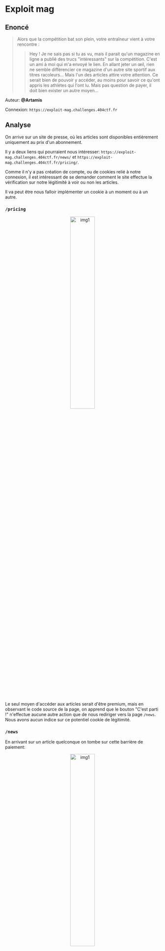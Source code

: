 # Exploit mag
## Enoncé
> Alors que la compétition bat son plein, votre entraîneur vient à votre rencontre :
>> Hey ! Je ne sais pas si tu as vu, mais il parait qu'un magazine en ligne a publié des trucs "intéressants" sur la compétition. C'est un ami à moi qui m'a envoyé le lien.
> En allant jeter un œil, rien ne semble différencier ce magazine d'un autre site sportif aux titres racoleurs... Mais l'un des articles attire votre attention. Ce serait bien de pouvoir y accéder, au moins pour savoir ce qu'ont appris les athlètes qui l'ont lu. Mais pas question de payer, il doit bien exister un autre moyen...

Auteur: **@Artamis**
 
Connexion: `https://exploit-mag.challenges.404ctf.fr`

## Analyse

On arrive sur un site de presse, où les articles sont disponibles entièrement uniquement au prix d'un abonnement.

Il y a deux liens qui pourraient nous intéresser: `https://exploit-mag.challenges.404ctf.fr/news/` et `https://exploit-mag.challenges.404ctf.fr/pricing/`.

Comme il n'y a pas création de compte, ou de cookies relié à notre connexion, il est intéressant de se demander comment le site effectue la vérification sur notre légitimité à voir ou non les articles. 

Il va peut être nous falloir implémenter un cookie à un moment ou à un autre.

### `/pricing`

<p align="center">
    <img src="../image/404CTFWeb3.png" alt="img1" style="width:40%;">
</p>

Le seul moyen d'accéder aux articles serait d'être premium, mais en observant le code source de la page, on apprend que le bouton "C'est parti !" n'effectue aucune autre action que de nous rediriger vers la page `/news`. Nous avons aucun indice sur ce potentiel cookie de légitimité.

### `/news`

En arrivant sur un article quelconque on tombe sur cette barrière de paiement:

<p align="center">
    <img src="../image/404CTFWeb4.png" alt="img1" style="width:40%;">
</p>

Seulement, lorsque l'on appuie sur le captcha résultat, rien ne se passe, il tourne en boucle.

Après analyse de son code source, les injections XSS sont possibles par la variable onclick, seulement elles ne mènent à rien.

Avec un peu plus d'observation on apprend par l'id d'un élément que ce genre de barrières s'appellent des paywalls.

Avec un peu de documentation sur internet, on apprend que certains sites laissent passer les bots crawlers de google pour obtenir un meilleur référencement, et il est possible d'usurper leur identité en utilisant leur User-Agent associé.

## Exploitation

L'article nous intéressant le plus est évidemment celui-ci `/dataleak-404-ctf`, mais nous aurions pu tous les faire;

On reproduit la requête d'obtention de l'article en changeant l'User-Agent par celui d'un Google Bot:
```http
GET /news/dataleak-404-ctf/ HTTP/1.1
Host: exploit-mag.challenges.404ctf.fr
Sec-Ch-Ua: "Not-A.Brand";v="99", "Chromium";v="124"
Sec-Ch-Ua-Mobile: ?0
Sec-Ch-Ua-Platform: "Windows"
Upgrade-Insecure-Requests: 1
User-Agent: Mozilla/5.0 (compatible; Googlebot/2.1; +http://www.google.com/bot.html)
Accept: text/html,application/xhtml+xml,application/xml;q=0.9,image/avif,image/webp,image/apng,*/*;q=0.8,application/signed-exchange;v=b3;q=0.7
Sec-Fetch-Site: none
Sec-Fetch-Mode: navigate
Sec-Fetch-User: ?1
Sec-Fetch-Dest: document
Accept-Encoding: gzip, deflate, br
Accept-Language: fr-FR,fr;q=0.9,en-US;q=0.8,en;q=0.7
Priority: u=0, i
Connection: close
```

Et on obtient directement l'article complet, et le flag 

Flag: **404CTF{p4yw4lL_bYpa55_1s_dAnG3r0us}**